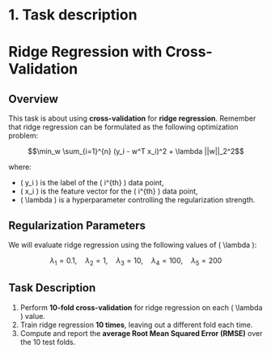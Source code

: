 # 1. Task description
# Ridge Regression with Cross-Validation

## Overview
This task is about using **cross-validation** for **ridge regression**. Remember that ridge regression can be formulated as the following optimization problem:

```math
\min_w \sum_{i=1}^{n} (y_i - w^T x_i)^2 + \lambda ||w||_2^2
```

where:
- \( y_i \) is the label of the \( i^{th} \) data point,
- \( x_i \) is the feature vector for the \( i^{th} \) data point,
- \( \lambda \) is a hyperparameter controlling the regularization strength.

## Regularization Parameters
We will evaluate ridge regression using the following values of \( \lambda \):

```math
\lambda_1 = 0.1, \quad \lambda_2 = 1, \quad \lambda_3 = 10, \quad \lambda_4 = 100, \quad \lambda_5 = 200
```

## Task Description
1. Perform **10-fold cross-validation** for ridge regression on each \( \lambda \) value.
2. Train ridge regression **10 times**, leaving out a different fold each time.
3. Compute and report the **average Root Mean Squared Error (RMSE)** over the 10 test folds.

## Root Mean Squared Error (RMSE)
The RMSE is calculated as follows:

```math
RMSE = \sqrt{\frac{1}{n} \sum_{i=1}^{n} (y_i - \hat{y}_i)^2}
```

where:
- \( y_i \) are the actual ground truth labels,
- \( \hat{y}_i \) are the predicted labels from the ridge regression model.

## Guidelines
- Use **scikit-learn** for ridge regression and cross-validation.
- No feature transformation or scaling should be performed.
- Assume that each data point is **independently and identically distributed (iid)**.
- Refer to **Section 3.1.2.1** of the scikit-learn user guide for more details on K-fold cross-validation.

## Objective
The goal of this task is to test your understanding of **ridge regression with cross-validation** by implementing the described methodology accurately.

---

### References
- [Scikit-learn User Guide: Cross-Validation](https://scikit-learn.org/stable/modules/cross_validation.html)
- [Scikit-learn User Guide: Ridge Regression](https://scikit-learn.org/stable/modules/linear_model.html#ridge-regression)